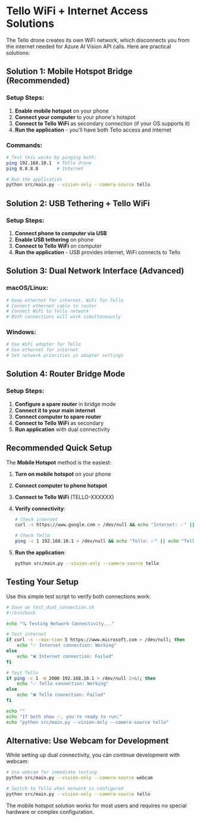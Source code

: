 # Tello WiFi + Internet Access Solutions

The Tello drone creates its own WiFi network, which disconnects you from the internet needed for Azure AI Vision API calls. Here are practical solutions:

## Solution 1: Mobile Hotspot Bridge (Recommended)

### Setup Steps:
1. **Enable mobile hotspot** on your phone
2. **Connect your computer** to your phone's hotspot
3. **Connect to Tello WiFi** as secondary connection (if your OS supports it)
4. **Run the application** - you'll have both Tello access and internet

### Commands:
```bash
# Test this works by pinging both:
ping 192.168.10.1  # Tello drone
ping 8.8.8.8       # Internet

# Run the application
python src/main.py --vision-only --camera-source tello
```

## Solution 2: USB Tethering + Tello WiFi

### Setup Steps:
1. **Connect phone to computer via USB**
2. **Enable USB tethering** on phone
3. **Connect to Tello WiFi** on computer
4. **Run the application** - USB provides internet, WiFi connects to Tello

## Solution 3: Dual Network Interface (Advanced)

### macOS/Linux:
```bash
# Keep ethernet for internet, WiFi for Tello
# Connect ethernet cable to router
# Connect WiFi to Tello network
# Both connections will work simultaneously
```

### Windows:
```bash
# Use WiFi adapter for Tello
# Use ethernet for internet
# Set network priorities in adapter settings
```

## Solution 4: Router Bridge Mode

### Setup Steps:
1. **Configure a spare router** in bridge mode
2. **Connect it to your main internet**
3. **Connect computer to spare router**
4. **Connect to Tello WiFi** as secondary
5. **Run application** with dual connectivity

## Recommended Quick Setup

The **Mobile Hotspot** method is the easiest:

1. **Turn on mobile hotspot** on your phone
2. **Connect computer to phone hotspot**
3. **Connect to Tello WiFi** (TELLO-XXXXXX)
4. **Verify connectivity**:
   ```bash
   # Check internet
   curl -s https://www.google.com > /dev/null && echo "Internet: ✅" || echo "Internet: ❌"
   
   # Check Tello
   ping -c 1 192.168.10.1 > /dev/null && echo "Tello: ✅" || echo "Tello: ❌"
   ```

5. **Run the application**:
   ```bash
   python src/main.py --vision-only --camera-source tello
   ```

## Testing Your Setup

Use this simple test script to verify both connections work:

```bash
# Save as test_dual_connection.sh
#!/bin/bash

echo "🔍 Testing Network Connectivity..."

# Test internet
if curl -s --max-time 5 https://www.microsoft.com > /dev/null; then
    echo "✅ Internet connection: Working"
else
    echo "❌ Internet connection: Failed"
fi

# Test Tello
if ping -c 1 -W 2000 192.168.10.1 > /dev/null 2>&1; then
    echo "✅ Tello connection: Working"
else
    echo "❌ Tello connection: Failed"
fi

echo ""
echo "If both show ✅, you're ready to run:"
echo "python src/main.py --vision-only --camera-source tello"
```

## Alternative: Use Webcam for Development

While setting up dual connectivity, you can continue development with webcam:

```bash
# Use webcam for immediate testing
python src/main.py --vision-only --camera-source webcam

# Switch to Tello when network is configured
python src/main.py --vision-only --camera-source tello
```

The mobile hotspot solution works for most users and requires no special hardware or complex configuration.
